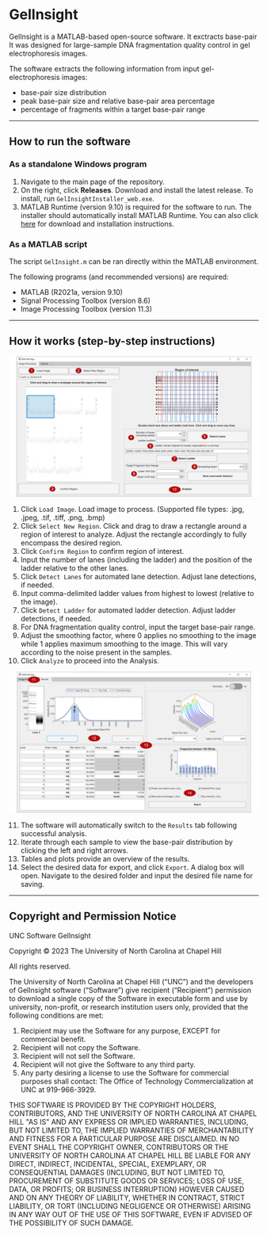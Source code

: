 # GelInsight
GelInsight is a MATLAB-based open-source software. It exctracts base-pair  It was designed for large-sample DNA fragmentation quality control in gel electrophoresis images. 

The software extracts the following information from input gel-electrophoresis images:
  - base-pair size distribution
  - peak base-pair size and relative base-pair area percentage
  - percentage of fragments within a target base-pair range

---
## How to run the software 
### As a standalone Windows program
  1. Navigate to the main page of the repository.
  2. On the right, click **Releases**. Download and install the latest release. To install, run `GelInsightInstaller_web.exe`.
  3. MATLAB Runtime (version 9.10) is required for the software to run. The installer should automatically install MATLAB Runtime. You can also click [here](https://www.mathworks.com/products/compiler/matlab-runtime.html) for download and installation instructions. 


### As a MATLAB script
The script `GelInsight.m` can be ran directly within the MATLAB environment. 

The following programs (and recommended versions) are required:
  - MATLAB (R2021a, version 9.10)
  - Signal Processing Toolbox (version 8.6)
  - Image Processing Toolbox (version 11.3)
---
## How it works (step-by-step instructions)

<p align="center">
  <img src="./img/demo_1.PNG" alt="Software Demo - Image Processing" width="800">
</p> 

  1. Click `Load Image`. Load image to process. (Supported file types: .jpg, .jpeg, .tif, .tiff, .png, .bmp)
  2. Click `Select New Region`. Click and drag to draw a rectangle around a region of interest to analyze. Adjust the rectangle accordingly to fully encompass the desired region.
  3. Click `Confirm Region` to confirm region of interest.
  4. Input the number of lanes (including the ladder) and the position of the ladder relative to the other lanes.
  5. Click `Detect Lanes` for automated lane detection. Adjust lane detections, if needed.
  6. Input comma-delimited ladder values from highest to lowest (relative to the image).
  7. Click `Detect Ladder` for automated ladder detection. Adjust ladder detections, if needed.
  8. For DNA fragmentation quality control, input the target base-pair range.
  9. Adjust the smoothing factor, where 0 applies no smoothing to the image while 1 applies maximum smoothing to the image. This will vary according to the noise present in the samples.
  10. Click `Analyze` to proceed into the Analysis.
<p align="center">
  <img src="./img/demo_2.PNG" alt="Software Demo - Results" width="800">
</p> 

  11. The software will automatically switch to the `Results` tab following successful analysis.
  12. Iterate through each sample to view the base-pair distribution by clicking the left and right arrows.
  13. Tables and plots provide an overview of the results.
  14. Select the desired data for export, and click `Export`. A dialog box will open. Navigate to the desired folder and input the desired file name for saving. 

---
## Copyright and Permission Notice

UNC Software GelInsight

Copyright © 2023 The University of North Carolina at Chapel Hill

All rights reserved.

The University of North Carolina at Chapel Hill (“UNC”) and the developers of GelInsight software (“Software”) give recipient (“Recipient”) permission to download a single copy of the Software in executable form and use by university, non-profit, or research institution users only, provided that the following conditions are met:
  1) Recipient may use the Software for any purpose, EXCEPT for commercial benefit.
  2) Recipient will not copy the Software.
  3) Recipient will not sell the Software.
  4) Recipient will not give the Software to any third party.
  5) Any party desiring a license to use the Software for commercial purposes shall contact:
              The Office of Technology Commercialization at UNC at 919-966-3929.

THIS SOFTWARE IS PROVIDED BY THE COPYRIGHT HOLDERS, CONTRIBUTORS, AND THE UNIVERSITY OF NORTH CAROLINA AT CHAPEL HILL "AS IS" AND ANY EXPRESS OR IMPLIED WARRANTIES, INCLUDING, BUT NOT LIMITED TO, THE IMPLIED WARRANTIES OF MERCHANTABILITY AND FITNESS FOR A PARTICULAR PURPOSE ARE DISCLAIMED. IN NO EVENT SHALL THE COPYRIGHT OWNER, CONTRIBUTORS OR THE UNIVERSITY OF NORTH CAROLINA AT CHAPEL HILL BE LIABLE FOR ANY DIRECT, INDIRECT, INCIDENTAL, SPECIAL, EXEMPLARY, OR CONSEQUENTIAL DAMAGES (INCLUDING, BUT NOT LIMITED TO, PROCUREMENT OF SUBSTITUTE GOODS OR SERVICES; LOSS OF USE, DATA, OR PROFITS; OR BUSINESS INTERRUPTION) HOWEVER CAUSED AND ON ANY THEORY OF LIABILITY, WHETHER IN CONTRACT, STRICT LIABILITY, OR TORT (INCLUDING NEGLIGENCE OR OTHERWISE) ARISING IN ANY WAY OUT OF THE USE OF THIS SOFTWARE, EVEN IF ADVISED OF THE POSSIBILITY OF SUCH DAMAGE.


